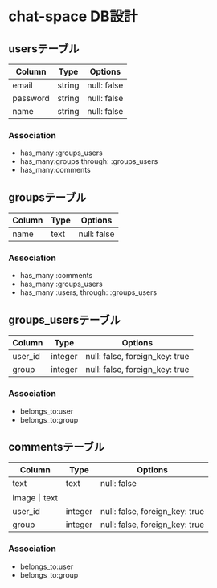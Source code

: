 # chat-space DB設計

## usersテーブル
|Column|Type|Options|
|------|----|-------|
|email|string|null: false|
|password|string|null: false|
|name|string|null: false|
### Association
- has_many :groups_users
- has_many:groups through: :groups_users
- has_many:comments

## groupsテーブル
|Column|Type|Options|
|------|----|-------|
|name|text|null: false|
### Association
- has_many :comments 
- has_many :groups_users
- has_many :users,  through:  :groups_users

## groups_usersテーブル
|Column|Type|Options|
|------|----|-------|
|user_id|integer|null: false, foreign_key: true|
|group|integer|null: false, foreign_key: true|
### Association
- belongs_to:user
- belongs_to:group

## commentsテーブル
|Column|Type|Options|
|------|----|-------|
|text|text|null: false|
|image｜text||
|user_id|integer|null: false, foreign_key: true|
|group|integer|null: false, foreign_key: true|
### Association
- belongs_to:user
- belongs_to:group
